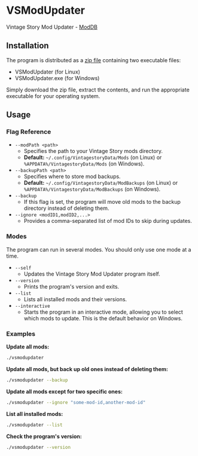 # VSModUpdater
Vintage Story Mod Updater - [ModDB](https://mods.vintagestory.at/modupdater)

## Installation
The program is distributed as a [zip file](https://github.com/rafalb8/VSModUpdater/releases) containing two executable files:
* VSModUpdater (for Linux)
* VSModUpdater.exe (for Windows)

Simply download the zip file, extract the contents, and run the appropriate executable for your operating system.

## Usage

### Flag Reference
* `--modPath <path>`
  * Specifies the path to your Vintage Story mods directory.  
  * **Default:** `~/.config/VintagestoryData/Mods` (on Linux) or `%APPDATA%/VintagestoryData/Mods` (on Windows).  
* `--backupPath <path>`
  * Specifies where to store mod backups.  
  * **Default:** `~/.config/VintagestoryData/ModBackups` (on Linux) or `%APPDATA%/VintagestoryData/ModBackups` (on Windows).  
* `--backup` 
  * If this flag is set, the program will move old mods to the backup directory instead of deleting them.  
* `--ignore <modID1,modID2,...>`
  * Provides a comma-separated list of mod IDs to skip during updates.

### Modes
The program can run in several modes. You should only use one mode at a time.

* `--self`
  * Updates the Vintage Story Mod Updater program itself.  
* `--version`
  * Prints the program's version and exits.  
* `--list`
  * Lists all installed mods and their versions.  
* `--interactive`
  * Starts the program in an interactive mode, allowing you to select which mods to update. This is the default behavior on Windows.

### Examples
**Update all mods:**
```sh
./vsmodupdater
```
**Update all mods, but back up old ones instead of deleting them:**
```sh
./vsmodupdater --backup
```
**Update all mods except for two specific ones:**
```sh
./vsmodupdater --ignore "some-mod-id,another-mod-id"
```
**List all installed mods:**
```sh
./vsmodupdater --list
```
**Check the program's version:**
```sh
./vsmodupdater --version
```